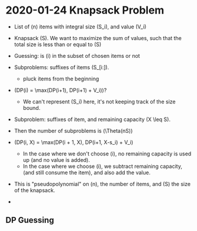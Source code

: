 # 2020-01-24 Knapsack Problem

* List of \(n\) items with integral size \(S_i\), and value \(V_i\)
* Knapsack \(S\). We want to maximize the sum of values, such that the total size is less than or equal to \(S\)

* Guessing: is \(i\) in the subset of chosen items or not
* Subproblems: suffixes of items \(S_[i:]\). 
  * pluck items from the beginning
* \(DP(i) = \max(DP(i+1), DP(i+1) + V_i)\)?
  * We can't represent \(S_i\) here, it's not keeping track of the size bound.
* Subproblem: suffixes of item, and remaining capacity \(X \leq S\).
* Then the number of subproblems is \(\Theta(nS)\)
* \(DP(i, X) = \max(DP(i + 1, X), DP(i+1, X-s_i) + V_i\)
  * In the case where we don't choose \(i\), no remaining capacity is used up (and no value is added).
  * In the case where we choose \(i\), we subtract remaining capacity, (and still consume the item), and also add the value.
* This is "pseudopolynomial" on \(n\), the number of items, and \(S\) the size of the knapsack.
* 
## DP Guessing
